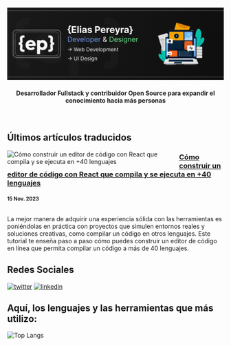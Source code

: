![Developer & Designer](https://github.com/EliasPereyra/EliasPereyra/blob/main/header.png)

<div align="center">
  <h4>Desarrollador Fullstack y contribuidor Open Source para expandir el conocimiento hacia más personas</h4>
</div><br/>

Últimos artículos traducidos
--------------------------
<p align="left">
  <a href="https://www.freecodecamp.org/espanol/news/funciones-de-orden-superior-en-javascript-guia-para-principiantes/" title="Funciones de orden superior en JavaScript: Guía para principiantes"><img src="https://www.freecodecamp.org/espanol/news/content/images/size/w2000/2023/10/Build-a-React-Code-Editor-That-Compiles-and-Executes-in-10--Languages--1-.png" alt="Cómo construir un editor de código con React que compila y se ejecuta en +40 lenguajes" width="400px" align="left" /></a>
  <h3><a href="https://www.freecodecamp.org/espanol/news/como-construir-editor-codigo-con-react-compila-y-ejecuta-en-40-lenguajes/" title="Cómo construir un editor de código con React que compila y se ejecuta en +40 lenguajes">Cómo construir un editor de código con React que compila y se ejecuta en +40 lenguajes</a></h3>
  <div><small><strong>15 Nov. 2023</strong></small></div>
  <br/><p>
    La mejor manera de adquirir una experiencia sólida con las herramientas es poniéndolas en práctica con proyectos que simulen entornos reales y soluciones creativas, como compilar un código en otros lenguajes. Este tutorial te enseña paso a paso cómo puedes construir un editor de código en línea que permita compilar un código a más de 40 lenguajes. 
  </p>
</p>

Redes Sociales
--------------------------
<a href="https://twitter.com/EliasPereyraGo1">![twitter][twitter]</a> 
<a href="https://linkedin.com/in/elias-pereyra-gomez">![linkedin][linkedin]</a>

[linkedin]: https://img.shields.io/badge/Linkedin-0A66C2?style=for-the-badge&logo=linkedin&logoColor=white
[twitter]: https://img.shields.io/badge/@EliasPereyraGo1-000000?style=for-the-badge&logo=x&logoColor=white

Aquí, los lenguajes y las herramientas que más utilizo: 
--------------------------

![Top Langs](https://github-readme-stats-git-masterrstaa-rickstaa.vercel.app/api/top-langs/?username=eliaspereyra&layout=compact&langs_count=9&hide_border=true&theme=react&bg_color=191E27)

